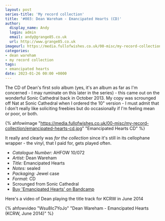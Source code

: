 ```yaml
---
layout: post
series-title: 'My record collection'
title: '#003: Dean Wareham - Emancipated Hearts (CD)'
author:
  display_name: Andy
  login: admin
  email: andy@grange85.co.uk
  url: http://www.grange85.co.uk
imageurl: https://media.fullofwishes.co.uk/00-misc/my-record-collection/emancipated-hearts-cd.jpg
categories:
- dean wareham
- my record collection
tags:
- emancipated hearts
date: 2023-01-26 00:00 +0000
---
```

The CD of Dean's first solo album (yes, it's an album as far as I'm concerned - I may ruminate on this later in the series) - this came out on the wonderful Sonic Cathedral back in October 2013. My copy was scrounged off Nat at Sonic Cathedral when I ordered the 10" version - I must admit that I don't really like soliciting freebies but do occasionally if I'm feeling mean or poor, or both.

{% ahfowimage "https://media.fullofwishes.co.uk/00-misc/my-record-collection/emancipated-hearts-cd.jpg" "Emancipated Hearts CD" %}

It really and clearly was _for the collection_ since it's still in its cellophane wrapper - the vinyl, that I paid for, gets played often.

 - *Catalogue Number:* AHFOW 10/072
 - *Artist:* Dean Wareham
 - *Title:* Emancipated Hearts
 - *Notes:* sealed
 - *Packaging:* Jewel case
 - *Format:* CD
 - Scrounged from Sonic Cathedral
 - [Buy 'Emancipated Hearts' on Bandcamp](https://deanwareham.bandcamp.com/album/emancipated-hearts)

 Here's a video of Dean playing the title track for KCRW in June 2014

 {% ahfowvideo "Wsu8Ic7YoJo" "Dean Wareham - Emancipated Hearts (KCRW, June 2014)" %}
